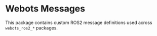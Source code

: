 # Webots Messages

This package contains custom ROS2 message definitions used across `webots_ros2_*` packages.
